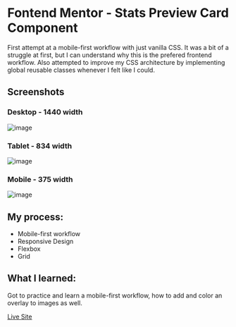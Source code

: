 # Fontend Mentor - Stats Preview Card Component

First attempt at a mobile-first workflow with just vanilla CSS. It was a bit of a struggle at first, but I can understand why this is the prefered frontend workflow. Also attempted to improve my CSS architecture by implementing global reusable classes whenever I felt like I could.

## Screenshots

### Desktop - 1440 width
![image](https://github.com/Ameer-Moustafa/stats-preview-card-component/assets/9211143/b25f43e8-fd9b-4ce9-9ecc-e768dda956e0)


### Tablet - 834 width
![image](https://github.com/Ameer-Moustafa/stats-preview-card-component/assets/9211143/497bef4a-e3ee-4868-b73e-7ac765f5672c)



### Mobile - 375 width
![image](https://github.com/Ameer-Moustafa/stats-preview-card-component/assets/9211143/877752a2-782e-4f65-983b-863b21b0fe0c)



## My process:

- Mobile-first workflow
- Responsive Design
- Flexbox
- Grid

## What I learned:

Got to practice and learn a mobile-first workflow, how to add and color an overlay to images as well.

[Live Site](https://stats-preview-card-component-bsl.pages.dev)
